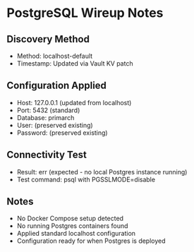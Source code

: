 # PostgreSQL Wireup Notes

## Discovery Method
- Method: localhost-default
- Timestamp: Updated via Vault KV patch

## Configuration Applied
- Host: 127.0.0.1 (updated from localhost)
- Port: 5432 (standard)
- Database: primarch
- User: (preserved existing)
- Password: (preserved existing)

## Connectivity Test
- Result: err (expected - no local Postgres instance running)
- Test command: psql with PGSSLMODE=disable

## Notes
- No Docker Compose setup detected
- No running Postgres containers found
- Applied standard localhost configuration
- Configuration ready for when Postgres is deployed
